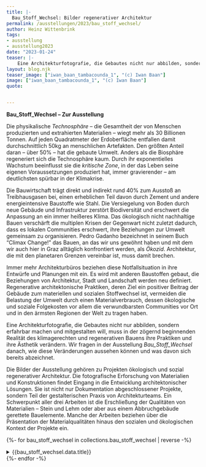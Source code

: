 ```yaml
---
title: |-
  Bau_Stoff_Wechsel: Bilder regenerativer Architektur
permalink: /ausstellungen/2023/bau_stoff_wechsel/
author: Heinz Wittenbrink
tags:
- ausstellung
- ausstellung2023
date: "2023-01-24"
teaser: |-
    Eine Architekturfotografie, die Gebautes nicht nur abbilden, sondern erfahrbar machen und mitgestalten will, muss in der beginnenden Realität des klimagerechten und regenerativen Bauens auch ihre Praktiken und ihre Ästhetik verändern. Wir fragen danach, ob sich schon etwas von diesen Veränderungen abzeichnet und wie sie aussehen können.
layout: blog.njk
teaser_image: ["iwan_baan_tambacounda_1", "(c) Iwan Baan"]
image: ["iwan_baan_tambacounda_1", "(c) Iwan Baan"]
quote:


---
```


<head>
 <link rel="stylesheet" type="text/css" href="/assets/css/base.css">
    <link rel="stylesheet" type="text/css" media="print" href="/assets/css/print.css">


</head>

<body>

**Bau_Stoff_Wechsel – Zur Ausstellung**

Die physikalische *Technosphäre* – die Gesamtheit der von Menschen produzierten und extrahierten Materialien – wiegt mehr als 30&nbsp;Billionen Tonnen. Auf jeden Quadratmeter der Erdoberfläche entfallen damit durchschnittlich 50kg an menschlichen Artefakten. Den größten Anteil daran – über 50% – hat die gebaute Umwelt. Anders als die Biosphäre regeneriert sich die Technosphäre kaum. Durch ihr exponentielles Wachstum beeinflusst sie die *kritische Zone*, in der das Leben seine eigenen Voraussetzungen produziert hat, immer gravierender – am deutlichsten spürbar in der Klimakrise.

Die Bauwirtschaft trägt direkt und indirekt rund 40% zum Ausstoß an Treibhausgasen bei, einen erheblichen Teil davon durch Zement und andere energieintensive Baustoffe wie Stahl. Die Versiegelung von Boden durch neue Gebäude und Infrastruktur zerstört Biodiversität und erschwert die Anpassung an ein immer heißeres Klima. Das ökologisch nicht nachhaltige Bauen verschärft die multiplen Krisen der Gegenwart nicht zuletzt dadurch, dass es lokalen Communities erschwert, ihre Beziehungen zur Umwelt gemeinsam zu organisieren. Pedro Gadanho bezeichnet in seinem Buch “Climax Change!” das Bauen, an das wir uns gewöhnt haben und mit dem wir auch hier in Graz alltäglich konfrontiert werden, als *Ökozid*. Architektur, die mit den planetaren Grenzen vereinbar ist, muss damit brechen.

Immer mehr Architekturbüros beziehen diese Notfallsituation in ihre Entwürfe und Planungen mit ein. Es wird mit anderen Baustoffen gebaut, die Beziehungen von Architektur, Stadt und Landschaft werden neu definiert. Regenerative architektonische Praktiken, deren Ziel ein positiver Beitrag der Gebäude zum materiellen und sozialen Stoffwechsel ist, vermeiden die Belastung der Umwelt durch einen Materialverbrauch, dessen ökologische und soziale Folgekosten vor allem die verwundbarsten Communities vor Ort und in den ärmsten Regionen der Welt zu tragen haben. 

Eine Architekturfotografie, die Gebautes nicht nur abbilden, sondern erfahrbar machen und mitgestalten will, muss in der zögernd beginnenden Realität des klimagerechten und regenerativen Bauens ihre Praktiken und ihre Ästhetik verändern. Wir fragen in der Ausstellung *Bau_Stoff_Wechsel* danach, wie diese Veränderungen aussehen können und was davon sich bereits abzeichnet. 

Die Bilder der Ausstellung gehören zu Projekten ökologisch und sozial regenerativer Architektur. Die fotografische Erforschung von Materialien und Konstruktionen findet Eingang in die Entwicklung architektonischer Lösungen. Sie ist nicht nur Dokumentation abgeschlossener Projekte, sondern Teil der gestalterischen Praxis von Architekturteams. Ein Schwerpunkt aller drei Arbeiten ist die Erschließung der Qualitäten von Materialien – Stein und Lehm oder aber aus einem Abbruchgebäude gerettete Bauelemente. Manche der Arbeiten beziehen über die Präsentation der Materialqualitäten hinaus den sozialen und ökologischen Kontext der Projekte ein.
</body>


  
{%- for bau_stoff_wechsel in collections.bau_stoff_wechsel  | reverse -%}
<section id="{{bau_stoff_wechsel.data.id}}">
<details>
<summary>{{bau_stoff_wechsel.data.title}}</summary>
{{bau_stoff_wechsel.content}}
</details>
</section>
{%- endfor -%}
